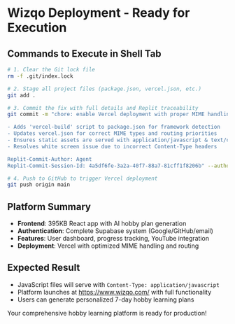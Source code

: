# Wizqo Deployment - Ready for Execution

## Commands to Execute in Shell Tab
```bash
# 1. Clear the Git lock file
rm -f .git/index.lock

# 2. Stage all project files (package.json, vercel.json, etc.)
git add .

# 3. Commit the fix with full details and Replit traceability
git commit -m "chore: enable Vercel deployment with proper MIME handling

- Adds 'vercel-build' script to package.json for framework detection
- Updates vercel.json for correct MIME types and routing priorities
- Ensures static assets are served with application/javascript & text/css
- Resolves white screen issue due to incorrect Content-Type headers

Replit-Commit-Author: Agent
Replit-Commit-Session-Id: 4a5df6fe-3a2a-40f7-88a7-81cff1f8206b" --author="wizqo <wizqo2024@gmail.com>"

# 4. Push to GitHub to trigger Vercel deployment
git push origin main
```

## Platform Summary
- **Frontend**: 395KB React app with AI hobby plan generation
- **Authentication**: Complete Supabase system (Google/GitHub/email)
- **Features**: User dashboard, progress tracking, YouTube integration
- **Deployment**: Vercel with optimized MIME handling and routing

## Expected Result
- JavaScript files will serve with `Content-Type: application/javascript`
- Platform launches at https://www.wizqo.com/ with full functionality
- Users can generate personalized 7-day hobby learning plans

Your comprehensive hobby learning platform is ready for production!